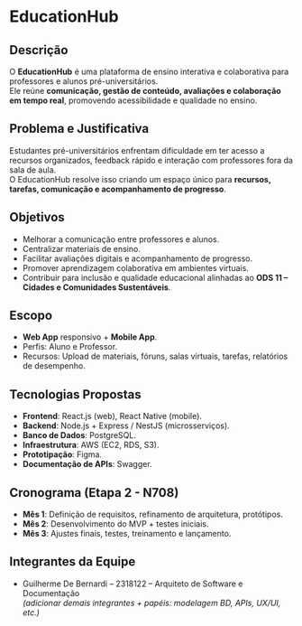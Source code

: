 # EducationHub

## Descrição
O **EducationHub** é uma plataforma de ensino interativa e colaborativa para professores e alunos pré-universitários.  
Ele reúne **comunicação, gestão de conteúdo, avaliações e colaboração em tempo real**, promovendo acessibilidade e qualidade no ensino.

## Problema e Justificativa
Estudantes pré-universitários enfrentam dificuldade em ter acesso a recursos organizados, feedback rápido e interação com professores fora da sala de aula.  
O EducationHub resolve isso criando um espaço único para **recursos, tarefas, comunicação e acompanhamento de progresso**.

## Objetivos
- Melhorar a comunicação entre professores e alunos.  
- Centralizar materiais de ensino.  
- Facilitar avaliações digitais e acompanhamento de progresso.  
- Promover aprendizagem colaborativa em ambientes virtuais.  
- Contribuir para inclusão e qualidade educacional alinhadas ao **ODS 11 – Cidades e Comunidades Sustentáveis**.

## Escopo
- **Web App** responsivo + **Mobile App**.  
- Perfis: Aluno e Professor.  
- Recursos: Upload de materiais, fóruns, salas virtuais, tarefas, relatórios de desempenho.  


## Tecnologias Propostas
- **Frontend**: React.js (web), React Native (mobile).  
- **Backend**: Node.js + Express / NestJS (microsserviços).  
- **Banco de Dados**: PostgreSQL.  
- **Infraestrutura**: AWS (EC2, RDS, S3).  
- **Prototipação**: Figma.  
- **Documentação de APIs**: Swagger.  

## Cronograma (Etapa 2 - N708)
- **Mês 1**: Definição de requisitos, refinamento de arquitetura, protótipos.  
- **Mês 2**: Desenvolvimento do MVP + testes iniciais.  
- **Mês 3**: Ajustes finais, testes, treinamento e lançamento.  

## Integrantes da Equipe
- Guilherme De Bernardi – 2318122 – Arquiteto de Software e Documentação  
*(adicionar demais integrantes + papéis: modelagem BD, APIs, UX/UI, etc.)*
